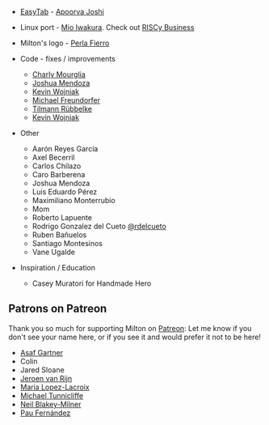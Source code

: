 
* [EasyTab](https://github.com/ApoorvaJ/EasyTab)  - [Apoorva Joshi](http://apoorvaj.io)
* Linux port - [Mio Iwakura](http://miotatsu.github.io). Check out [RISCy Business](https://www.youtube.com/user/BathtubBlogger/videos)
* Milton's logo - [Perla Fierro](http://portafolio.eclat-studio.com/)

* Code - fixes / improvements
    * [Charly Mourglia](http://github.com/Zouch)
    * [Joshua Mendoza](https://github.com/jomendoz)
    * [Kevin Wojniak](https://github.com/kainjow)
    * [Michael Freundorfer](https://github.com/mordecai154)
    * [Tilmann Rübbelke](https://github.com/TilmannR)
    * [Kevin Wojniak](https://github.com/kainjow)

* Other
    * Aarón Reyes García
    * Axel Becerril
    * Carlos Chilazo
    * Caro Barberena
    * Joshua Mendoza
    * Luis Eduardo Pérez
    * Maximiliano Monterrubio
    * Mom
    * Roberto Lapuente
    * Rodrigo Gonzalez del Cueto [@rdelcueto](https://twitter.com/rdelcueto)
    * Ruben Bañuelos
    * Santiago Montesinos
    * Vane Ugalde

* Inspiration / Education
    * Casey Muratori for Handmade Hero

Patrons on Patreon
------------------

Thank you so much for supporting Milton on [Patreon](https://www.patreon.com/serge_rgb?ty=h):
Let me know if you don't see your name here, or if you see it and would prefer it not to be here!

* [Asaf Gartner](https://twitter.com/asafgartner)
* Colin
* Jared Sloane
* [Jeroen van Rijn](https://twitter.com/J_vanRijn)
* [Maria Lopez-Lacroix](https://amacasera.com/)
* [Michael Tunnicliffe](https://twitter.com/fierydrake)
* [Neil Blakey-Milner](https://www.patreon.com/nxsy)
* [Pau Fernández](https://twitter.com/pauek)
